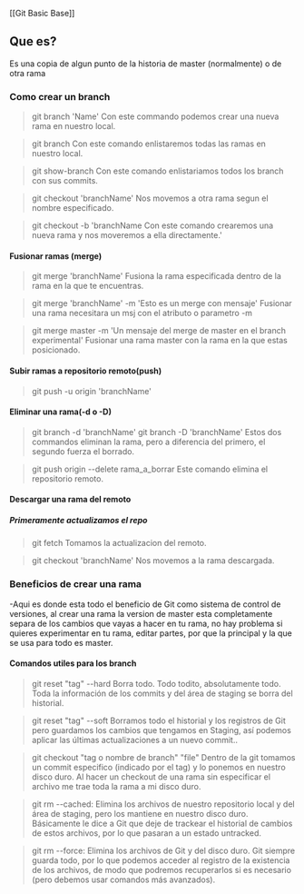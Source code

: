 [[Git Basic Base]]

## Que es?
Es una copia de algun punto de la historia de master (normalmente) o de otra rama


### Como crear un branch
> git branch 'Name' 
> Con este commando podemos crear una nueva rama en nuestro local.

> git branch
> Con este comando enlistaremos todas las ramas en nuestro local.

>git show-branch
>Con este comando enlistariamos todos los branch con sus commits.

>git checkout 'branchName'
>Nos movemos a otra rama segun el nombre especificado.

>git checkout -b 'branchName
>Con este comando crearemos una nueva rama y nos moveremos a ella directamente.'

#### Fusionar ramas (merge)
>git merge 'branchName'
>Fusiona la rama especificada dentro de la rama en la que te encuentras.

>git merge 'branchName' -m 'Esto es un merge con mensaje'
>Fusionar una rama necesitara un msj con el atributo o parametro -m

>git merge master -m 'Un mensaje del merge de master en el branch experimental'
>Fusionar una rama master con la rama en la que estas posicionado.

#### Subir ramas a repositorio remoto(push)
>git push -u origin 'branchName'

#### Eliminar una rama(-d o -D)
>git branch -d 'branchName'
>git branch -D 'branchName'
>Estos dos commandos eliminan la rama, pero a diferencia del primero, el segundo fuerza el borrado.

>git push origin --delete rama_a_borrar
>Este comando elimina el repositorio remoto.

#### Descargar una rama del remoto
##### Primeramente actualizamos el repo
>git fetch
>Tomamos la actualizacion del remoto.

>git checkout 'branchName'
>Nos movemos a la rama descargada.

### Beneficios de crear una rama
-Aqui es donde esta todo el beneficio de Git como sistema de control de versiones, al crear una rama la version de master esta completamente separa de los cambios que vayas a hacer en tu rama, no hay problema si quieres experimentar en tu rama, editar partes, por que la principal y la que se usa para todo es master.

#### Comandos utiles para los branch

> git reset "tag" --hard 
> Borra todo. Todo todito, absolutamente todo. Toda la información de los commits y del área de staging se borra del historial.

> git reset "tag" --soft
> Borramos todo el historial y los registros de Git pero guardamos los cambios que tengamos en Staging, así podemos aplicar las últimas actualizaciones a un nuevo commit.. 

> git checkout "tag o nombre de branch" "file"
> Dentro de la git tomamos un commit especifico (indicado por el tag) y lo ponemos en nuestro disco duro.
> Al hacer un checkout de una rama sin especificar el archivo me trae toda la rama a mi disco duro.

> git rm --cached: 
> Elimina los archivos de nuestro repositorio local y del área de staging, pero los mantiene en nuestro disco duro. Básicamente le dice a Git que deje de trackear el historial de cambios de estos archivos, por lo que pasaran a un estado untracked.


> git rm --force: 
> Elimina los archivos de Git y del disco duro. Git siempre guarda todo, por lo que podemos acceder al registro de la existencia de los archivos, de modo que podremos recuperarlos si es necesario (pero debemos usar comandos más avanzados).